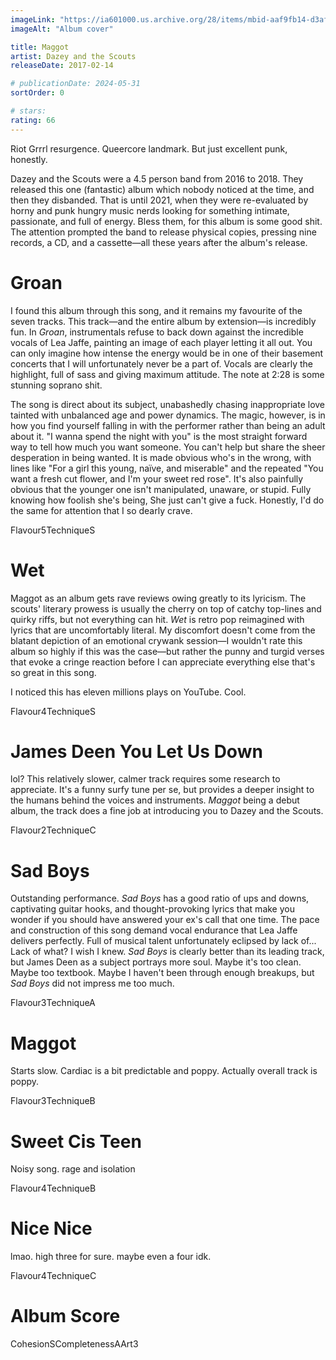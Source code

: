 ```yaml
---
imageLink: "https://ia601000.us.archive.org/28/items/mbid-aaf9fb14-d3af-43d7-b6f3-882c520aa6f6/mbid-aaf9fb14-d3af-43d7-b6f3-882c520aa6f6-19535225900_thumb250.jpg"
imageAlt: "Album cover"

title: Maggot
artist: Dazey and the Scouts
releaseDate: 2017-02-14

# publicationDate: 2024-05-31
sortOrder: 0

# stars:
rating: 66
---
```


Riot Grrrl resurgence. Queercore landmark. But just excellent punk, honestly.

Dazey and the Scouts were a 4.5 person band from 2016 to 2018. They released this one (fantastic) album which nobody noticed at the time, and then they disbanded. That is until 2021, when they were re-evaluated by horny and punk hungry music nerds looking for something intimate, passionate, and full of energy. Bless them, for this album is some good shit. The attention prompted the band to release physical copies, pressing nine records, a CD, and a cassette—all these years after the album's release.

# Groan

I found this album through this song, and it remains my favourite of the seven tracks. This track—and the entire album by extension—is incredibly fun. In *Groan*, instrumentals refuse to back down against the incredible vocals of Lea Jaffe, painting an image of each player letting it all out. You can only imagine how intense the energy would be in one of their basement concerts that I will unfortunately never be a part of. Vocals are clearly the highlight, full of sass and giving maximum attitude. The note at 2:28 is some stunning soprano shit.

The song is direct about its subject, unabashedly chasing inappropriate love tainted with unbalanced age and power dynamics. The magic, however, is in how you find yourself falling in with the performer rather than being an adult about it. "I wanna spend the night with you" is the most straight forward way to tell how much you want someone.  You can't help but share the sheer desperation in being wanted. It is made obvious who's in the wrong, with lines like "For a girl this young, naïve, and miserable" and the repeated "You want a fresh cut flower, and I'm your sweet red rose". It's also painfully obvious that the younger one isn't manipulated, unaware, or stupid. Fully knowing how foolish she's being, She just can't give a fuck. Honestly, I'd do the same for attention that I so dearly crave.

<p class="point"><span class="point title">Flavour</span><span class="point number">5</span><span class="point title">Technique</span><span class="point number">S</span></p>

# Wet

Maggot as an album gets rave reviews owing greatly to its lyricism. The scouts' literary prowess is usually the cherry on top of catchy top-lines and quirky riffs, but not everything can hit. *Wet* is retro pop reimagined with lyrics that are uncomfortably literal. My discomfort doesn't come from the blatant depiction of an emotional crywank session—I wouldn't rate this album so highly if this was the case—but rather the punny and turgid verses that evoke a cringe reaction before I can appreciate everything else that's so great in this song. 

I noticed this has eleven millions plays on YouTube. Cool.

<p class="point"><span class="point title">Flavour</span><span class="point number">4</span><span class="point title">Technique</span><span class="point number">S</span></p>

# James Deen You Let Us Down

lol? This relatively slower, calmer track requires some research to appreciate. It's a funny surfy tune per se, but provides a deeper insight to the humans behind the voices and instruments. *Maggot* being a debut album, the track does a fine job at introducing you to Dazey and the Scouts.

<p class="point"><span class="point title">Flavour</span><span class="point number">2</span><span class="point title">Technique</span><span class="point number">C</span></p>

# Sad Boys

Outstanding performance. *Sad Boys* has a good ratio of ups and downs, captivating guitar hooks, and thought-provoking lyrics that make you wonder if you should have answered your ex's call that one time. The pace and construction of this song demand vocal endurance that Lea Jaffe delivers perfectly. Full of musical talent unfortunately eclipsed by lack of... Lack of what? I wish I knew. *Sad Boys* is clearly better than its leading track, but James Deen as a subject portrays more soul. Maybe it's too clean. Maybe too textbook. Maybe I haven't been through enough breakups, but *Sad Boys* did not impress me too much.

<p class="point"><span class="point title">Flavour</span><span class="point number">3</span><span class="point title">Technique</span><span class="point number">A</span></p>

# Maggot

Starts slow. Cardiac is a bit predictable and poppy. Actually overall track is poppy.

<p class="point"><span class="point title">Flavour</span><span class="point number">3</span><span class="point title">Technique</span><span class="point number">B</span></p>

# Sweet Cis Teen

Noisy song. rage and isolation

<p class="point"><span class="point title">Flavour</span><span class="point number">4</span><span class="point title">Technique</span><span class="point number">B</span></p>

# Nice Nice

lmao. high three for sure. maybe even a four idk.

<p class="point"><span class="point title">Flavour</span><span class="point number">4</span><span class="point title">Technique</span><span class="point number">C</span></p>

# Album Score

<p class="point"><span class="point title">Cohesion</span><span class="point number">S</span><span class="point title">Completeness</span><span class="point number">A</span><span class="point title">Art</span><span class="point number">3</span></p>
